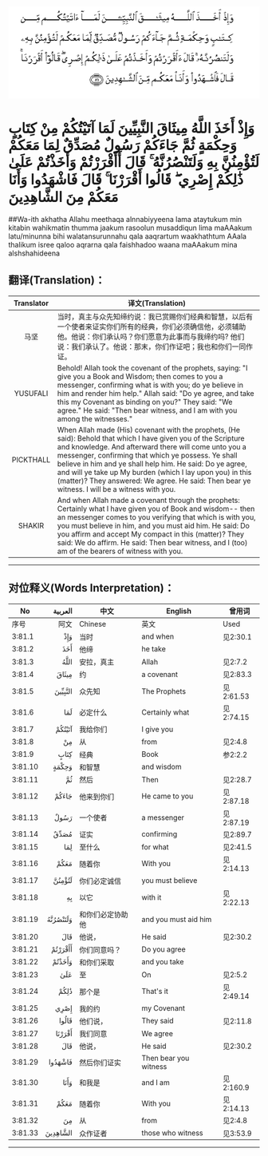 ![003:081](images/003_081.gif)

# وَإِذْ أَخَذَ اللَّهُ مِيثَاقَ النَّبِيِّينَ لَمَا آتَيْتُكُمْ مِنْ كِتَابٍ وَحِكْمَةٍ ثُمَّ جَاءَكُمْ رَسُولٌ مُصَدِّقٌ لِمَا مَعَكُمْ لَتُؤْمِنُنَّ بِهِ وَلَتَنْصُرُنَّهُ ۚ قَالَ أَأَقْرَرْتُمْ وَأَخَذْتُمْ عَلَىٰ ذَٰلِكُمْ إِصْرِي ۖ قَالُوا أَقْرَرْنَا ۚ قَالَ فَاشْهَدُوا وَأَنَا مَعَكُمْ مِنَ الشَّاهِدِينَ 

##Wa-ith akhatha Allahu meethaqa alnnabiyyeena lama ataytukum min kitabin wahikmatin thumma jaakum rasoolun musaddiqun lima maAAakum latu/minunna bihi walatansurunnahu qala aaqrartum waakhathtum AAala thalikum isree qaloo aqrarna qala faishhadoo waana maAAakum mina alshshahideena 

## 翻译(Translation)：

| Translator | 译文(Translation)                                            |
| :--------: | ------------------------------------------------------------ |
|    马坚    | 当时，真主与众先知缔约说：我已赏赐你们经典和智慧，以后有一个使者来证实你们所有的经典，你们必须确信他，必须辅助他。他说：你们承认吗？你们愿意为此事而与我缔约吗? 他们说：我们承认了。他说：那末，你们作证吧；我也和你们一同作证。 |
|  YUSUFALI  | Behold! Allah took the covenant of the prophets, saying: "I give you a Book and Wisdom; then comes to you a messenger, confirming what is with you; do ye believe in him and render him help." Allah said: "Do ye agree, and take this my Covenant as binding on you?" They said: "We agree." He said: "Then bear witness, and I am with you among the witnesses." |
| PICKTHALL  | When Allah made (His) covenant with the prophets, (He said): Behold that which I have given you of the Scripture and knowledge. And afterward there will come unto you a messenger, confirming that which ye possess. Ye shall believe in him and ye shall help him. He said: Do ye agree, and will ye take up My burden (which I lay upon you) in this (matter)? They answered: We agree. He said: Then bear ye witness. I will be a witness with you. |
|   SHAKIR   | And when Allah made a covenant through the prophets: Certainly what I have given you of Book and wisdom-- then an messenger comes to you verifying that which is with you, you must believe in him, and you must aid him. He said: Do you affirm and accept My compact in this (matter)? They said: We do affirm. He said: Then bear witness, and I (too) am of the bearers of witness with you. |

---

## 对位释义(Words Interpretation)：

| No   | العربية | 中文    | English | 曾用词 |
| ---- | ------: | ------- | ------- | ------ |
| 序号 |    阿文 | Chinese | 英文    | Used   |
| 3:81.1  | وَإِذْ      | 当时             | and when              | 见2:30.1  |
| 3:81.2  | أَخَذَ      | 他缔             | he take               |           |
| 3:81.3  | اللَّهُ     | 安拉，真主       | Allah                 | 见2:7.2 |
| 3:81.4  | مِيثَاقَ    | 约               | a covenant            | 见2:83.3  |
| 3:81.5  | النَّبِيِّينَ  | 众先知           | The Prophets          | 见2:61.53 |
| 3:81.6  | لَمَا      | 必定什么         | Certainly what        | 见2:74.15 |
| 3:81.7  | آتَيْتُكُمْ   | 我给你们         | I give you            |           |
| 3:81.8  | مِنْ       | 从               | from                  | 见2:4.8   |
| 3:81.9  | كِتَابٍ     | 经典             | Book                  | 参2:2.2   |
| 3:81.10 | وَحِكْمَةٍ    | 和智慧           | and wisdom            |           |
| 3:81.11 | ثُمَّ       | 然后             | Then                  | 见2:28.7  |
| 3:81.12 | جَاءَكُمْ    | 他来到你们       | He came to you        | 见2:87.18 |
| 3:81.13 | رَسُولٌ     | 一个使者         | a messenger           | 见2:87.19 |
| 3:81.14 | مُصَدِّقٌ     | 证实             | confirming            | 见2:89.7  |
| 3:81.15 | لِمَا      | 至什么           | for what              | 见2:41.5  |
| 3:81.16 | مَعَكُمْ     | 随着你           | With you              | 见2:14.13 |
| 3:81.17 | لَتُؤْمِنُنَّ   | 你们必定诚信     | you must believe      |           |
| 3:81.18 | بِهِ       | 以它             | with it               | 见2:22.13 |
| 3:81.19 | وَلَتَنْصُرُنَّهُ | 和你们必定协助他 | and you must aid him  |           |
| 3:81.20 | قَالَ      | 他说，           | He said               | 见2:30.2  |
| 3:81.21 | أَأَقْرَرْتُمْ  | 你们同意吗？     | Do you agree          |           |
| 3:81.22 | وَأَخَذْتُمْ   | 和你们采取       | and you take          |           |
| 3:81.23 | عَلَىٰ      | 至               | On                    | 见2:5.2   |
| 3:81.24 | ذَٰلِكُمْ     | 那个是           | That's it             | 见2:49.14 |
| 3:81.25 | إِصْرِي     | 我的约           | my Covenant           |           |
| 3:81.26 | قَالُوا    | 他们说，         | They said             | 见2:11.8  |
| 3:81.27 | أَقْرَرْنَا   | 我们同意         | We agree              |           |
| 3:81.28 | قَالَ      | 他说，           | He said               | 见2:30.2  |
| 3:81.29 | فَاشْهَدُوا  | 然后你们证实     | Then bear you witness |           |
| 3:81.30 | وَأَنَا     | 和我是           | and I am              | 见2:160.9 |
| 3:81.31 | مَعَكُمْ     | 随着你           | With you              | 见2:14.13 |
| 3:81.32 | مِنَ       | 从               | from                  | 见2:4.8   |
| 3:81.33 | الشَّاهِدِينَ | 众作证者         | those who witness     | 见3:53.9  |

---
